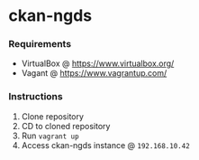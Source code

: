 # ckan-ngds 

### Requirements

* VirtualBox @ https://www.virtualbox.org/
* Vagant @ https://www.vagrantup.com/

### Instructions
1. Clone repository
2. CD to cloned repository
3. Run `vagrant up`
4. Access ckan-ngds instance @ `192.168.10.42`
